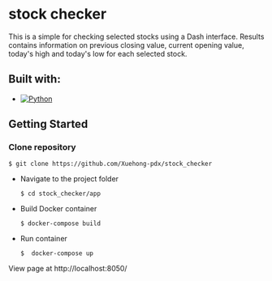 # stock checker

  This is a simple for checking selected stocks using a Dash interface.  Results contains information on previous closing value, current opening value, today's high and today's low for each selected stock. 
  
## **Built with:**

* [![Python](https://img.shields.io/badge/python-3.10.6-blue.svg)](https://www.python.org/downloads/release/python-3106/)

## **Getting Started**

### **Clone repository**

    $ git clone https://github.com/Xuehong-pdx/stock_checker

* Navigate to the project folder

      $ cd stock_checker/app

* Build Docker container

      $ docker-compose build

* Run container

      $  docker-compose up  

View page at http://localhost:8050/

